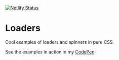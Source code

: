 [![Netlify Status](https://api.netlify.com/api/v1/badges/a52bed9f-5309-4dea-9f28-af85562939ef/deploy-status)](https://app.netlify.com/sites/loaders/deploys)

# Loaders

Cool examples of loaders and spinners in pure CSS.

See the examples in action in my [CodePen](https://codepen.io/Ferie/pen/wQMvXV)
